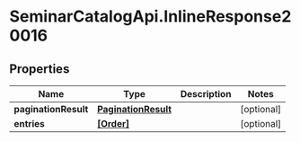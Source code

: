 # SeminarCatalogApi.InlineResponse20016

## Properties
Name | Type | Description | Notes
------------ | ------------- | ------------- | -------------
**paginationResult** | [**PaginationResult**](PaginationResult.md) |  | [optional] 
**entries** | [**[Order]**](Order.md) |  | [optional] 


